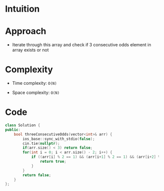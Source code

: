# Intuition

# Approach

- Iterate through this array and check if 3 consecutive odds element in array exists or not

# Complexity

- Time complexity: `O(N)`

- Space complexity: `O(N)`

# Code

```cpp
class Solution {
public:
    bool threeConsecutiveOdds(vector<int>& arr) {
        ios_base::sync_with_stdio(false);
        cin.tie(nullptr);
        if(arr.size() < 3) return false;
        for(int i = 0; i < arr.size() - 2; i++) {
            if ((arr[i] % 2 == 1) && (arr[i+1] % 2 == 1) && (arr[i+2] % 2 == 1)) {
                return true;
            }
        }
        return false;
    }
};
```
